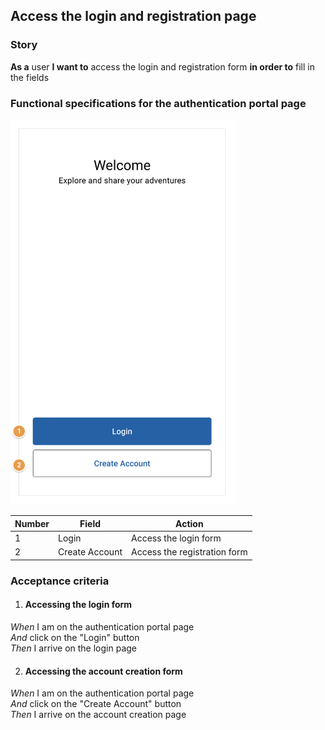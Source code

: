 ## Access the login and registration page

### Story

**As a** user
**I want to** access the login and registration form
**in order to** fill in the fields

### Functional specifications for the authentication portal page

<p>
<img src="../assets/functional-specifications/auth-portal.png" alt="Auth portal" width="360px"/>
</p>

| Number | Field          | Action                       |
| ------ | -------------- | ---------------------------- |
| 1      | Login          | Access the login form        |
| 2      | Create Account | Access the registration form |

### Acceptance criteria

1. #### Accessing the login form<br>

_When_ I am on the authentication portal page<br>
_And_ click on the "Login" button<br>
_Then_ I arrive on the login page<br>

2. #### Accessing the account creation form<br>

_When_ I am on the authentication portal page<br>
_And_ click on the "Create Account" button<br>
_Then_ I arrive on the account creation page<br>

